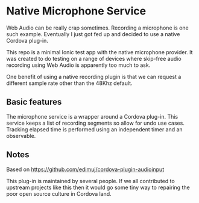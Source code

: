 # Native Microphone Service

Web Audio can be really crap sometimes. Recording a microphone is one such example. Eventually I just got fed up and decided to use a native Cordova plug-in.

This repo is a minimal Ionic test app with the native microphone provider. It was created to do testing on a range of devices where skip-free audio recording using Web Audio is apparently too much to ask.

One benefit of using a native recording plugin is that we can request a different sample rate other than the 48Khz default.

## Basic features

The microphone service is a wrapper around a Cordova plug-in. This service keeps a list of recording segments so allow for undo use cases. Tracking elapsed time is performed using an independent timer and an observable.

## Notes

Based on https://github.com/edimuj/cordova-plugin-audioinput 

This plug-in is maintained by several people. If we all contributed to upstream projects like this then it would go some tiny way to repairing the poor open source culture in Cordova land.

